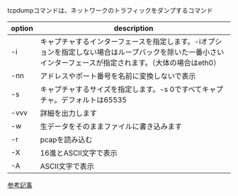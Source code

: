 tcpdumpコマンドは、ネットワークのトラフィックをダンプするコマンド

|option|description|
|---|---|
|-i | キャプチャするインターフェースを指定します。-iオプションを指定しない場合はループバックを除いた一番小さいインターフェースが指定されます。（大体の場合はeth0）|
|-nn | アドレスやポート番号を名前に変換しないで表示|
|-s | キャプチャするサイズを指定します。-s 0ですべてキャプチャ。デフォルトは65535|
|-vvv | 詳細を出力します |
|-w | 生データをそのままファイルに書き込みます|
|-r | pcapを読み込む|
|-X | 16進とASCII文字で表示|
|-A | ASCII文字で表示|

[参考記事](https://qiita.com/aosho235/items/d87e0d69e89513d02a3f)
